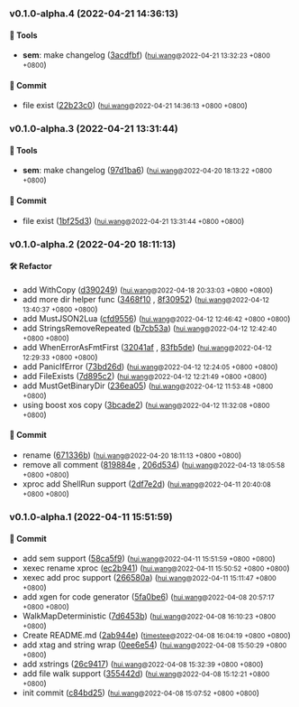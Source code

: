 ### v0.1.0-alpha.4 (2022-04-21 14:36:13)

#### 🤖  Tools
  * **sem**: make changelog ([3acdfbf](https://github.com/sandwich-go/boost/commit/3acdfbfdb563497bca1dff6324f0339554b77a10)) (<small>[hui.wang](hui.wang@funplus.com)@2022-04-21 13:32:23 &#43;0800 &#43;0800</small>)

#### 💪  Commit
  * file exist ([22b23c0](https://github.com/sandwich-go/boost/commit/22b23c030ee4993945624683738b18b9540f031e)) (<small>[hui.wang](hui.wang@funplus.com)@2022-04-21 14:36:13 &#43;0800 &#43;0800</small>)

### v0.1.0-alpha.3 (2022-04-21 13:31:44)

#### 🤖  Tools
  * **sem**: make changelog ([97d1ba6](https://github.com/sandwich-go/boost/commit/97d1ba636c63ae43754e7df8e27e04a803fae205)) (<small>[hui.wang](hui.wang@funplus.com)@2022-04-20 18:13:22 &#43;0800 &#43;0800</small>)

#### 💪  Commit
  * file exist ([1bf25d3](https://github.com/sandwich-go/boost/commit/1bf25d3434bc228eddcfe82461e5814949776f4f)) (<small>[hui.wang](hui.wang@funplus.com)@2022-04-21 13:31:44 &#43;0800 &#43;0800</small>)

### v0.1.0-alpha.2 (2022-04-20 18:11:13)

#### 🛠  Refactor
  * add  WithCopy ([d390249](https://github.com/sandwich-go/boost/commit/d390249e6ec95ece834a90f753c589c3ce4f3697)) (<small>[hui.wang](hui.wang@funplus.com)@2022-04-18 20:33:03 &#43;0800 &#43;0800</small>)
  * add more dir helper func ([3468f10](https://github.com/sandwich-go/boost/commit/3468f10a0492518f6984e49b7640ef0f78fd3e3f) , [8f30952](https://github.com/sandwich-go/boost/commit/8f30952c6c9362b2fa510aa32b13e2eed5b7884d)) (<small>[hui.wang](hui.wang@funplus.com)@2022-04-12 13:40:37 &#43;0800 &#43;0800</small>)
  * add MustJSON2Lua ([cfd9556](https://github.com/sandwich-go/boost/commit/cfd9556d5501d37835049a46ed34ea5303aa917b)) (<small>[hui.wang](hui.wang@funplus.com)@2022-04-12 12:46:42 &#43;0800 &#43;0800</small>)
  * add StringsRemoveRepeated ([b7cb53a](https://github.com/sandwich-go/boost/commit/b7cb53a69e68fde0b2299a19d800f903d8e91ffc)) (<small>[hui.wang](hui.wang@funplus.com)@2022-04-12 12:42:40 &#43;0800 &#43;0800</small>)
  * add WhenErrorAsFmtFirst ([32041af](https://github.com/sandwich-go/boost/commit/32041af70ebb540a5f0bb0027cad81a5bdfd956c) , [83fb5de](https://github.com/sandwich-go/boost/commit/83fb5def4dd70081ac7c40c730f9b5e4b63b0035)) (<small>[hui.wang](hui.wang@funplus.com)@2022-04-12 12:29:33 &#43;0800 &#43;0800</small>)
  * add PanicIfError ([73bd26d](https://github.com/sandwich-go/boost/commit/73bd26db6f43fa2fa97822f0dfcca48ee3c8e1d2)) (<small>[hui.wang](hui.wang@funplus.com)@2022-04-12 12:24:05 &#43;0800 &#43;0800</small>)
  * add FileExists ([7d895c2](https://github.com/sandwich-go/boost/commit/7d895c20f2975437f9f4ecbd6e0055ebacdac163)) (<small>[hui.wang](hui.wang@funplus.com)@2022-04-12 12:21:49 &#43;0800 &#43;0800</small>)
  * add MustGetBinaryDir ([236ea05](https://github.com/sandwich-go/boost/commit/236ea05bdf270065e567f2c0e77a3a47180b3905)) (<small>[hui.wang](hui.wang@funplus.com)@2022-04-12 11:53:48 &#43;0800 &#43;0800</small>)
  * using boost xos copy ([3bcade2](https://github.com/sandwich-go/boost/commit/3bcade2bc557c16706f3c8a1bb70eafb1a2b2e5a)) (<small>[hui.wang](hui.wang@funplus.com)@2022-04-12 11:32:08 &#43;0800 &#43;0800</small>)

#### 💪  Commit
  * rename ([671336b](https://github.com/sandwich-go/boost/commit/671336b85139a463049dd7e57a565cf2c3b2b3ef)) (<small>[hui.wang](hui.wang@funplus.com)@2022-04-20 18:11:13 &#43;0800 &#43;0800</small>)
  * remove all comment ([819884e](https://github.com/sandwich-go/boost/commit/819884ed3836bb7410435bc4a993dc69fde4d954) , [206d534](https://github.com/sandwich-go/boost/commit/206d534e7fee05cd9ece69585b1bc8b982db2100)) (<small>[hui.wang](hui.wang@funplus.com)@2022-04-13 18:05:58 &#43;0800 &#43;0800</small>)
  * xproc add ShellRun support ([2df7e2d](https://github.com/sandwich-go/boost/commit/2df7e2d67502733b97caaaf6843859de83b9cbe7)) (<small>[hui.wang](hui.wang@funplus.com)@2022-04-11 20:40:08 &#43;0800 &#43;0800</small>)

### v0.1.0-alpha.1 (2022-04-11 15:51:59)

#### 💪  Commit
  * add sem support ([58ca5f9](https://github.com/sandwich-go/boost/commit/58ca5f9616323db95f04a9a40e00dffa61496964)) (<small>[hui.wang](hui.wang@funplus.com)@2022-04-11 15:51:59 &#43;0800 &#43;0800</small>)
  * xexec rename xproc ([ec2b941](https://github.com/sandwich-go/boost/commit/ec2b941dac6a3fd69a28969e4dd248a24a0e972a)) (<small>[hui.wang](hui.wang@funplus.com)@2022-04-11 15:50:52 &#43;0800 &#43;0800</small>)
  * xexec add proc support ([266580a](https://github.com/sandwich-go/boost/commit/266580ac14d7ef743d06793c53591d911720ab9a)) (<small>[hui.wang](hui.wang@funplus.com)@2022-04-11 15:11:47 &#43;0800 &#43;0800</small>)
  * add xgen for code generator ([5fa0be6](https://github.com/sandwich-go/boost/commit/5fa0be65e6fb132101a591c2d7ed2f68c6318e60)) (<small>[hui.wang](hui.wang@funplus.com)@2022-04-08 20:57:17 &#43;0800 &#43;0800</small>)
  * WalkMapDeterministic ([7d6453b](https://github.com/sandwich-go/boost/commit/7d6453b6c30c7471feb5f932cfb4b037bd495583)) (<small>[hui.wang](hui.wang@funplus.com)@2022-04-08 16:10:23 &#43;0800 &#43;0800</small>)
  * Create README.md ([2ab944e](https://github.com/sandwich-go/boost/commit/2ab944e0d1156259327cf09d9c1988dad5e948de)) (<small>[timestee](19310233&#43;timestee@users.noreply.github.com)@2022-04-08 16:04:19 &#43;0800 &#43;0800</small>)
  * add xtag and string wrap ([0ee6e54](https://github.com/sandwich-go/boost/commit/0ee6e54adfacc3ce25d8123468d48bf4f812b47d)) (<small>[hui.wang](hui.wang@funplus.com)@2022-04-08 15:50:29 &#43;0800 &#43;0800</small>)
  * add xstrings ([26c9417](https://github.com/sandwich-go/boost/commit/26c94175960d2623f70c1b60824dac52161e8202)) (<small>[hui.wang](hui.wang@funplus.com)@2022-04-08 15:32:39 &#43;0800 &#43;0800</small>)
  * add file walk support ([355442d](https://github.com/sandwich-go/boost/commit/355442deac30f41cc3c5ffbd4d6257b29f48cfc3)) (<small>[hui.wang](hui.wang@funplus.com)@2022-04-08 15:12:21 &#43;0800 &#43;0800</small>)
  * init commit ([c84bd25](https://github.com/sandwich-go/boost/commit/c84bd2539d610b359ededaf6b080ad25ca376a79)) (<small>[hui.wang](hui.wang@funplus.com)@2022-04-08 15:07:52 &#43;0800 &#43;0800</small>)



